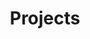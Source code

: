 ---
title: Projects
_build:
  render: never
cascade:
  _build:
    render: never
    list: true
    publishResources: true
---